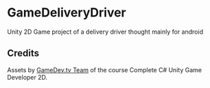 # GameDeliveryDriver
Unity 2D Game project of a delivery driver thought mainly for android

## Credits
Assets by [GameDev.tv Team](https://www.udemy.com/user/gamedevtv/) of the course Complete C# Unity Game Developer 2D.

